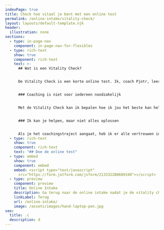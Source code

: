 ```yaml
---
indexPage: true
title: Check hoe vitaal je bent met een online test
permalink: /online-intake/vitality-check/
layout: layouts/default-template.njk
header:
  illustration: none
sections:
  - type: in-page-nav
    component: in-page-nav-for-flexibles
  - type: rich-text
    show: true
    component: rich-text
    text: >-
      ## Wat is een Vitality Check?


      De Vitality Check is een korte online test. Ik, coach Pjotr, leer je namelijk graag beter kennen! Ontdek met deze online test hoe vitaal jij momenteel bent en waar jij behoefte aan hebt. Heb je behoefte aan vitaliteitscoaching, dan is dit een mooie voorbereiding.


      ### Coaching is niet voor iedereen noodzakelijk


      Met de Vitality Check kan ik bepalen hoe ik jou het beste kan helpen. Voor lang niet iedereen blijkt coaching noodzakelijk. Mogelijk heb je voldoende aan een paar -voor jou- geschikte tips en adviezen.


      ### Ik kan je helpen, maar niet alles oplossen


      Als je het coachingstraject aangaat, heb ik er alle vertrouwen in dat ik je kan helpen om energieker, gezonder en vitaler te worden, maar ik kan niet alles. Met de Vitality Check kan ik erachter komen óf ik jou kan helpen. Wellicht heb jij behoefte aan specifieke hulp die ik niet in huis heb. Als blijkt dat een coachingstraject jou niet of onvoldoende gaat helpen, dan zal ik je doorverwijzen naar een zorgverlener van wie ik weet, dat hij of zij in huis heeft waar jij behoefte aan hebt.
  - type: rich-text
    show: true
    component: rich-text
    text: "## Doe de online test"
  - type: embed
    show: true
    component: embed
    embed: <script type="text/javascript"
      src="https://form.jotform.com/jsform/213332280609349"></script>
  - type: preview
    component: preview
    title: Online Intake
    description: Ga terug naar de online intake nadat je de vitality check hebt gedaan.
    linkLabel: Terug
    url: /online-intake/
    image: /assets/images/hand-laptop-pen.jpg
seo:
  title: .c
  description: d
---
```

